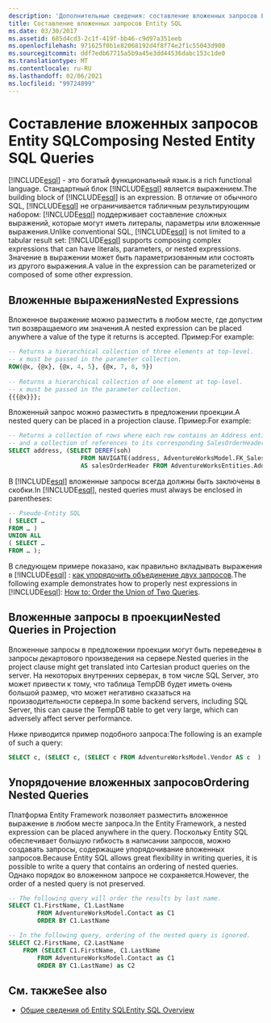```yaml
---
description: 'Дополнительные сведения: составление вложенных запросов Entity SQL'
title: Составление вложенных запросов Entity SQL
ms.date: 03/30/2017
ms.assetid: 685d4cd3-2c1f-419f-bb46-c9d97a351eeb
ms.openlocfilehash: 971625f0b1e82068192d4f8f74e2f1c55043d900
ms.sourcegitcommit: ddf7edb67715a5b9a45e3dd44536dabc153c1de0
ms.translationtype: MT
ms.contentlocale: ru-RU
ms.lasthandoff: 02/06/2021
ms.locfileid: "99724899"
---
```

# <a name="composing-nested-entity-sql-queries"></a><span data-ttu-id="1f426-103">Составление вложенных запросов Entity SQL</span><span class="sxs-lookup"><span data-stu-id="1f426-103">Composing Nested Entity SQL Queries</span></span>

[!INCLUDE[esql](../../../../../../includes/esql-md.md)] <span data-ttu-id="1f426-104">- это богатый функциональный язык.</span><span class="sxs-lookup"><span data-stu-id="1f426-104">is a rich functional language.</span></span> <span data-ttu-id="1f426-105">Стандартный блок [!INCLUDE[esql](../../../../../../includes/esql-md.md)] является выражением.</span><span class="sxs-lookup"><span data-stu-id="1f426-105">The building block of [!INCLUDE[esql](../../../../../../includes/esql-md.md)] is an expression.</span></span> <span data-ttu-id="1f426-106">В отличие от обычного SQL, [!INCLUDE[esql](../../../../../../includes/esql-md.md)] не ограничивается табличным результирующим набором: [!INCLUDE[esql](../../../../../../includes/esql-md.md)] поддерживает составление сложных выражений, которые могут иметь литералы, параметры или вложенные выражения.</span><span class="sxs-lookup"><span data-stu-id="1f426-106">Unlike conventional SQL, [!INCLUDE[esql](../../../../../../includes/esql-md.md)] is not limited to a tabular result set: [!INCLUDE[esql](../../../../../../includes/esql-md.md)] supports composing complex expressions that can have literals, parameters, or nested expressions.</span></span> <span data-ttu-id="1f426-107">Значение в выражении может быть параметризованным или состоять из другого выражения.</span><span class="sxs-lookup"><span data-stu-id="1f426-107">A value in the expression can be parameterized or composed of some other expression.</span></span>  
  
## <a name="nested-expressions"></a><span data-ttu-id="1f426-108">Вложенные выражения</span><span class="sxs-lookup"><span data-stu-id="1f426-108">Nested Expressions</span></span>  

 <span data-ttu-id="1f426-109">Вложенное выражение можно разместить в любом месте, где допустим тип возвращаемого им значения.</span><span class="sxs-lookup"><span data-stu-id="1f426-109">A nested expression can be placed anywhere a value of the type it returns is accepted.</span></span> <span data-ttu-id="1f426-110">Пример:</span><span class="sxs-lookup"><span data-stu-id="1f426-110">For example:</span></span>  
  
```sql  
-- Returns a hierarchical collection of three elements at top-level.
-- x must be passed in the parameter collection.  
ROW(@x, {@x}, {@x, 4, 5}, {@x, 7, 8, 9})  
  
-- Returns a hierarchical collection of one element at top-level.  
-- x must be passed in the parameter collection.  
{{{@x}}};  
```  
  
 <span data-ttu-id="1f426-111">Вложенный запрос можно разместить в предложении проекции.</span><span class="sxs-lookup"><span data-stu-id="1f426-111">A nested query can be placed in a projection clause.</span></span> <span data-ttu-id="1f426-112">Пример:</span><span class="sxs-lookup"><span data-stu-id="1f426-112">For example:</span></span>  
  
```sql  
-- Returns a collection of rows where each row contains an Address entity.  
-- and a collection of references to its corresponding SalesOrderHeader entities.  
SELECT address, (SELECT DEREF(soh)
                    FROM NAVIGATE(address, AdventureWorksModel.FK_SalesOrderHeader_Address_BillToAddressID) AS soh)
                    AS salesOrderHeader FROM AdventureWorksEntities.Address AS address  
```  
  
 <span data-ttu-id="1f426-113">В [!INCLUDE[esql](../../../../../../includes/esql-md.md)] вложенные запросы всегда должны быть заключены в скобки.</span><span class="sxs-lookup"><span data-stu-id="1f426-113">In [!INCLUDE[esql](../../../../../../includes/esql-md.md)], nested queries must always be enclosed in parentheses:</span></span>  
  
```sql  
-- Pseudo-Entity SQL  
( SELECT …  
FROM … )  
UNION ALL  
( SELECT …  
FROM … );  
```  
  
 <span data-ttu-id="1f426-114">В следующем примере показано, как правильно вкладывать выражения в [!INCLUDE[esql](../../../../../../includes/esql-md.md)] : [как упорядочить объединение двух запросов](/previous-versions/dotnet/netframework-4.0/bb896299(v=vs.100)).</span><span class="sxs-lookup"><span data-stu-id="1f426-114">The following example demonstrates how to properly nest expressions in [!INCLUDE[esql](../../../../../../includes/esql-md.md)]: [How to: Order the Union of Two Queries](/previous-versions/dotnet/netframework-4.0/bb896299(v=vs.100)).</span></span>  
  
## <a name="nested-queries-in-projection"></a><span data-ttu-id="1f426-115">Вложенные запросы в проекции</span><span class="sxs-lookup"><span data-stu-id="1f426-115">Nested Queries in Projection</span></span>  

 <span data-ttu-id="1f426-116">Вложенные запросы в предложении проекции могут быть переведены в запросы декартового произведения на сервере.</span><span class="sxs-lookup"><span data-stu-id="1f426-116">Nested queries in the project clause might get translated into Cartesian product queries on the server.</span></span> <span data-ttu-id="1f426-117">На некоторых внутренних серверах, в том числе SQL Server, это может привести к тому, что таблица TempDB будет иметь очень большой размер, что может негативно сказаться на производительности сервера.</span><span class="sxs-lookup"><span data-stu-id="1f426-117">In some backend servers, including SQL Server, this can cause the TempDB table to get very large, which can adversely affect server performance.</span></span>  
  
 <span data-ttu-id="1f426-118">Ниже приводится пример подобного запроса:</span><span class="sxs-lookup"><span data-stu-id="1f426-118">The following is an example of such a query:</span></span>  
  
```sql  
SELECT c, (SELECT c, (SELECT c FROM AdventureWorksModel.Vendor AS c  ) As Inner2 FROM AdventureWorksModel.JobCandidate AS c  ) As Inner1 FROM AdventureWorksModel.EmployeeDepartmentHistory AS c  
```  
  
## <a name="ordering-nested-queries"></a><span data-ttu-id="1f426-119">Упорядочение вложенных запросов</span><span class="sxs-lookup"><span data-stu-id="1f426-119">Ordering Nested Queries</span></span>  

 <span data-ttu-id="1f426-120">Платформа Entity Framework позволяет разместить вложенное выражение в любом месте запроса.</span><span class="sxs-lookup"><span data-stu-id="1f426-120">In the Entity Framework, a nested expression can be placed anywhere in the query.</span></span> <span data-ttu-id="1f426-121">Поскольку Entity SQL обеспечивает большую гибкость в написании запросов, можно создавать запросы, содержащие упорядочивание вложенных запросов.</span><span class="sxs-lookup"><span data-stu-id="1f426-121">Because Entity SQL allows great flexibility in writing queries, it is possible to write a query that contains an ordering of nested queries.</span></span> <span data-ttu-id="1f426-122">Однако порядок во вложенном запросе не сохраняется.</span><span class="sxs-lookup"><span data-stu-id="1f426-122">However, the order of a nested query is not preserved.</span></span>  
  
```sql  
-- The following query will order the results by last name.  
SELECT C1.FirstName, C1.LastName  
        FROM AdventureWorksModel.Contact as C1  
        ORDER BY C1.LastName  
```  
  
```sql  
-- In the following query, ordering of the nested query is ignored.  
SELECT C2.FirstName, C2.LastName  
    FROM (SELECT C1.FirstName, C1.LastName  
        FROM AdventureWorksModel.Contact as C1  
        ORDER BY C1.LastName) as C2  
```  
  
## <a name="see-also"></a><span data-ttu-id="1f426-123">См. также</span><span class="sxs-lookup"><span data-stu-id="1f426-123">See also</span></span>

- [<span data-ttu-id="1f426-124">Общие сведения об Entity SQL</span><span class="sxs-lookup"><span data-stu-id="1f426-124">Entity SQL Overview</span></span>](entity-sql-overview.md)
